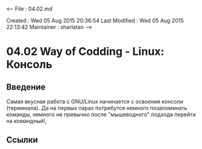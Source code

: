 <--
File          : 04.02.md

Created       : Wed 05 Aug 2015 20:36:54
Last Modified : Wed 05 Aug 2015 22:13:42
Maintainer    : sharlatan
-->

# 04.02 Way of Codding - Linux: Консоль #

## Введение ##
Самая вкусная работа с GNU/Linux начинается с освоения консоли (терминала). Да
на первых парах потребутся немного позапоминать команды, немного не превычно
после "мышеводного" подхода перейти на командный!,

## Ссылки ##
